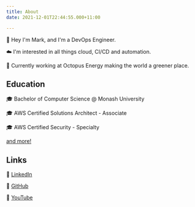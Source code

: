 ```yaml
---
title: About
date: 2021-12-01T22:44:55.000+11:00

---
```

👋 Hey I'm Mark, and I'm a DevOps Engineer.

☁️ I'm interested in all things cloud, CI/CD and automation.

🐙 Currently working at Octopus Energy making the world a greener place.

## Education

🎓 Bachelor of Computer Science @ Monash University

🎓 AWS Certified Solutions Architect - Associate

🎓 AWS Certified Security - Specialty

[and more!](https://www.credly.com/users/mark-patricio.a53630e4/badges)

## Links

🔗 [LinkedIn](https://www.linkedin.com/in/markpatricio/ "LinkedIn")

🔗 [GitHub](https://github.com/sammaritan12 "GitHub")

🔗 [YouTube](https://www.youtube.com/channel/UCJjrsoVi1rRKac8NC7jm3Dg "YouTube")